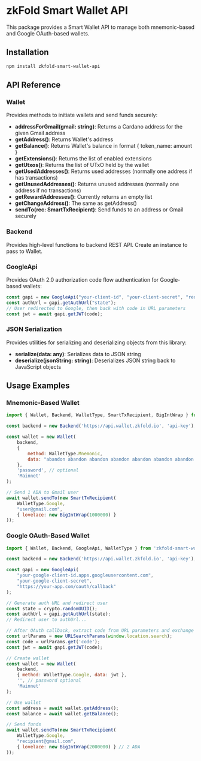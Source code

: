# zkFold Smart Wallet API

This package provides a Smart Wallet API to manage both mnemonic-based and Google OAuth-based wallets.

## Installation

```bash
npm install zkfold-smart-wallet-api
```

## API Reference

### Wallet
Provides methods to initiate wallets and send funds securely:
* **addressForGmail(gmail: string)**: Returns a Cardano address for the given Gmail address
* **getAddress()**: Returns Wallet's address  
* **getBalance()**: Returns Wallet's balance in format { token_name: amount }
* **getExtensions()**: Returns the list of enabled extensions
* **getUtxos()**: Returns the list of UTxO held by the wallet
* **getUsedAddresses()**: Returns used addresses (normally one address if has transactions)
* **getUnusedAddresses()**: Returns unused addresses (normally one address if no transactions)
* **getRewardAddresses()**: Currently returns an empty list
* **getChangeAddress()**: The same as getAddress()
* **sendTo(rec: SmartTxRecipient)**: Send funds to an address or Gmail securely

### Backend
Provides high-level functions to backend REST API. Create an instance to pass to Wallet.

### GoogleApi
Provides OAuth 2.0 authorization code flow authentication for Google-based wallets:
```javascript
const gapi = new GoogleApi("your-client-id", "your-client-secret", "redirect-url");
const authUrl = gapi.getAuthUrl("state");
// User redirected to Google, then back with code in URL parameters
const jwt = await gapi.getJWT(code);
```

### JSON Serialization
Provides utilities for serializing and deserializing objects from this library:
* **serialize(data: any)**: Serializes data to JSON string
* **deserialize(jsonString: string)**: Deserializes JSON string back to JavaScript objects


## Usage Examples

### Mnemonic-Based Wallet

```javascript
import { Wallet, Backend, WalletType, SmartTxRecipient, BigIntWrap } from 'zkfold-smart-wallet-api';

const backend = new Backend('https://api.wallet.zkfold.io', 'api-key');

const wallet = new Wallet(
    backend,
    { 
        method: WalletType.Mnemonic, 
        data: "abandon abandon abandon abandon abandon abandon abandon abandon abandon abandon abandon about" 
    },
    'password', // optional
    'Mainnet'
);

// Send 1 ADA to Gmail user  
await wallet.sendTo(new SmartTxRecipient(
    WalletType.Google, 
    "user@gmail.com", 
    { lovelace: new BigIntWrap(1000000) }
));
```

### Google OAuth-Based Wallet

```javascript
import { Wallet, Backend, GoogleApi, WalletType } from 'zkfold-smart-wallet-api';

const backend = new Backend('https://api.wallet.zkfold.io', 'api-key');

const gapi = new GoogleApi(
    "your-google-client-id.apps.googleusercontent.com", 
    "your-google-client-secret",
    "https://your-app.com/oauth/callback"
);

// Generate auth URL and redirect user
const state = crypto.randomUUID();
const authUrl = gapi.getAuthUrl(state);
// Redirect user to authUrl...

// After OAuth callback, extract code from URL parameters and exchange for JWT
const urlParams = new URLSearchParams(window.location.search);
const code = urlParams.get('code');
const jwt = await gapi.getJWT(code);

// Create wallet
const wallet = new Wallet(
    backend,
    { method: WalletType.Google, data: jwt },
    '', // password optional
    'Mainnet'
);

// Use wallet
const address = await wallet.getAddress();
const balance = await wallet.getBalance();

// Send funds
await wallet.sendTo(new SmartTxRecipient(
    WalletType.Google, 
    "recipient@gmail.com",
    { lovelace: new BigIntWrap(2000000) } // 2 ADA
));
```
